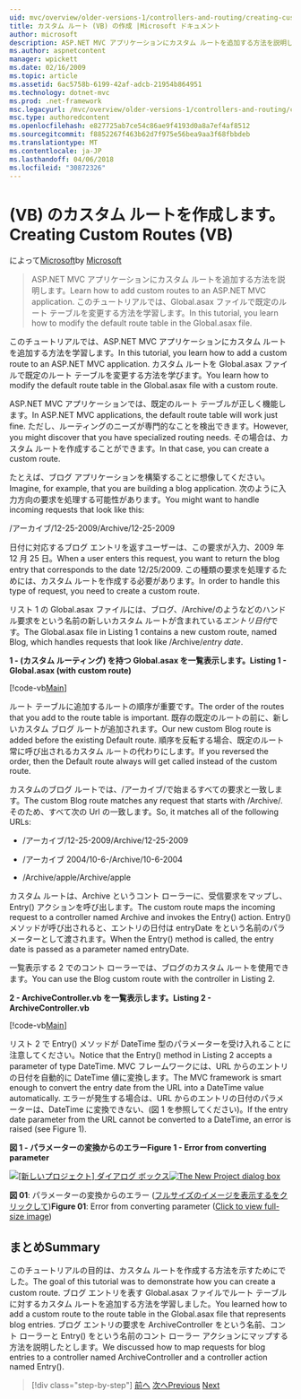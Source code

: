 ```yaml
---
uid: mvc/overview/older-versions-1/controllers-and-routing/creating-custom-routes-vb
title: カスタム ルート (VB) の作成 |Microsoft ドキュメント
author: microsoft
description: ASP.NET MVC アプリケーションにカスタム ルートを追加する方法を説明します。 このチュートリアルでは、Global.asax ファイルで既定のルート テーブルを変更する方法を学習します。
ms.author: aspnetcontent
manager: wpickett
ms.date: 02/16/2009
ms.topic: article
ms.assetid: 6ac5758b-6199-42af-adcb-21954b864951
ms.technology: dotnet-mvc
ms.prod: .net-framework
msc.legacyurl: /mvc/overview/older-versions-1/controllers-and-routing/creating-custom-routes-vb
msc.type: authoredcontent
ms.openlocfilehash: e827725ab7ce54c86ae9f4193d0a8a7ef4af8512
ms.sourcegitcommit: f8852267f463b62d7f975e56bea9aa3f68fbbdeb
ms.translationtype: MT
ms.contentlocale: ja-JP
ms.lasthandoff: 04/06/2018
ms.locfileid: "30872326"
---
```

<a name="creating-custom-routes-vb"></a><span data-ttu-id="be89d-104">(VB) のカスタム ルートを作成します。</span><span class="sxs-lookup"><span data-stu-id="be89d-104">Creating Custom Routes (VB)</span></span>
====================
<span data-ttu-id="be89d-105">によって[Microsoft](https://github.com/microsoft)</span><span class="sxs-lookup"><span data-stu-id="be89d-105">by [Microsoft](https://github.com/microsoft)</span></span>

> <span data-ttu-id="be89d-106">ASP.NET MVC アプリケーションにカスタム ルートを追加する方法を説明します。</span><span class="sxs-lookup"><span data-stu-id="be89d-106">Learn how to add custom routes to an ASP.NET MVC application.</span></span> <span data-ttu-id="be89d-107">このチュートリアルでは、Global.asax ファイルで既定のルート テーブルを変更する方法を学習します。</span><span class="sxs-lookup"><span data-stu-id="be89d-107">In this tutorial, you learn how to modify the default route table in the Global.asax file.</span></span>


<span data-ttu-id="be89d-108">このチュートリアルでは、ASP.NET MVC アプリケーションにカスタム ルートを追加する方法を学習します。</span><span class="sxs-lookup"><span data-stu-id="be89d-108">In this tutorial, you learn how to add a custom route to an ASP.NET MVC application.</span></span> <span data-ttu-id="be89d-109">カスタム ルートを Global.asax ファイルで既定のルート テーブルを変更する方法を学びます。</span><span class="sxs-lookup"><span data-stu-id="be89d-109">You learn how to modify the default route table in the Global.asax file with a custom route.</span></span>

<span data-ttu-id="be89d-110">ASP.NET MVC アプリケーションでは、既定のルート テーブルが正しく機能します。</span><span class="sxs-lookup"><span data-stu-id="be89d-110">In ASP.NET MVC applications, the default route table will work just fine.</span></span> <span data-ttu-id="be89d-111">ただし、ルーティングのニーズが専門的なことを検出できます。</span><span class="sxs-lookup"><span data-stu-id="be89d-111">However, you might discover that you have specialized routing needs.</span></span> <span data-ttu-id="be89d-112">その場合は、カスタム ルートを作成することができます。</span><span class="sxs-lookup"><span data-stu-id="be89d-112">In that case, you can create a custom route.</span></span>

<span data-ttu-id="be89d-113">たとえば、ブログ アプリケーションを構築することに想像してください。</span><span class="sxs-lookup"><span data-stu-id="be89d-113">Imagine, for example, that you are building a blog application.</span></span> <span data-ttu-id="be89d-114">次のように入力方向の要求を処理する可能性があります。</span><span class="sxs-lookup"><span data-stu-id="be89d-114">You might want to handle incoming requests that look like this:</span></span>

<span data-ttu-id="be89d-115">/アーカイブ/12-25-2009</span><span class="sxs-lookup"><span data-stu-id="be89d-115">/Archive/12-25-2009</span></span>

<span data-ttu-id="be89d-116">日付に対応するブログ エントリを返すユーザーは、この要求が入力、2009 年 12 月 25 日。</span><span class="sxs-lookup"><span data-stu-id="be89d-116">When a user enters this request, you want to return the blog entry that corresponds to the date 12/25/2009.</span></span> <span data-ttu-id="be89d-117">この種類の要求を処理するためには、カスタム ルートを作成する必要があります。</span><span class="sxs-lookup"><span data-stu-id="be89d-117">In order to handle this type of request, you need to create a custom route.</span></span>

<span data-ttu-id="be89d-118">リスト 1 の Global.asax ファイルには、ブログ、/Archive/のようなどのハンドル要求をという名前の新しいカスタム ルートが含まれている*エントリ日付*です。</span><span class="sxs-lookup"><span data-stu-id="be89d-118">The Global.asax file in Listing 1 contains a new custom route, named Blog, which handles requests that look like /Archive/*entry date*.</span></span>

<span data-ttu-id="be89d-119">**1 - (カスタム ルーティング) を持つ Global.asax を一覧表示します。**</span><span class="sxs-lookup"><span data-stu-id="be89d-119">**Listing 1 - Global.asax (with custom route)**</span></span>

[!code-vb[Main](creating-custom-routes-vb/samples/sample1.vb)]

<span data-ttu-id="be89d-120">ルート テーブルに追加するルートの順序が重要です。</span><span class="sxs-lookup"><span data-stu-id="be89d-120">The order of the routes that you add to the route table is important.</span></span> <span data-ttu-id="be89d-121">既存の既定のルートの前に、新しいカスタム ブログ ルートが追加されます。</span><span class="sxs-lookup"><span data-stu-id="be89d-121">Our new custom Blog route is added before the existing Default route.</span></span> <span data-ttu-id="be89d-122">順序を反転する場合、既定のルート常に呼び出されるカスタム ルートの代わりにします。</span><span class="sxs-lookup"><span data-stu-id="be89d-122">If you reversed the order, then the Default route always will get called instead of the custom route.</span></span>

<span data-ttu-id="be89d-123">カスタムのブログ ルートでは、/アーカイブ/で始まるすべての要求と一致します。</span><span class="sxs-lookup"><span data-stu-id="be89d-123">The custom Blog route matches any request that starts with /Archive/.</span></span> <span data-ttu-id="be89d-124">そのため、すべて次の Url の一致します。</span><span class="sxs-lookup"><span data-stu-id="be89d-124">So, it matches all of the following URLs:</span></span>

- <span data-ttu-id="be89d-125">/アーカイブ/12-25-2009</span><span class="sxs-lookup"><span data-stu-id="be89d-125">/Archive/12-25-2009</span></span>

- <span data-ttu-id="be89d-126">/アーカイブ 2004/10-6-</span><span class="sxs-lookup"><span data-stu-id="be89d-126">/Archive/10-6-2004</span></span>

- <span data-ttu-id="be89d-127">/Archive/apple</span><span class="sxs-lookup"><span data-stu-id="be89d-127">/Archive/apple</span></span>

<span data-ttu-id="be89d-128">カスタム ルートは、Archive というコント ローラーに、受信要求をマップし、Entry() アクションを呼び出します。</span><span class="sxs-lookup"><span data-stu-id="be89d-128">The custom route maps the incoming request to a controller named Archive and invokes the Entry() action.</span></span> <span data-ttu-id="be89d-129">Entry() メソッドが呼び出されると、エントリの日付は entryDate をという名前のパラメーターとして渡されます。</span><span class="sxs-lookup"><span data-stu-id="be89d-129">When the Entry() method is called, the entry date is passed as a parameter named entryDate.</span></span>

<span data-ttu-id="be89d-130">一覧表示する 2 でのコント ローラーでは、ブログのカスタム ルートを使用できます。</span><span class="sxs-lookup"><span data-stu-id="be89d-130">You can use the Blog custom route with the controller in Listing 2.</span></span>

<span data-ttu-id="be89d-131">**2 - ArchiveController.vb を一覧表示します。**</span><span class="sxs-lookup"><span data-stu-id="be89d-131">**Listing 2 - ArchiveController.vb**</span></span>

[!code-vb[Main](creating-custom-routes-vb/samples/sample2.vb)]

<span data-ttu-id="be89d-132">リスト 2 で Entry() メソッドが DateTime 型のパラメーターを受け入れることに注意してください。</span><span class="sxs-lookup"><span data-stu-id="be89d-132">Notice that the Entry() method in Listing 2 accepts a parameter of type DateTime.</span></span> <span data-ttu-id="be89d-133">MVC フレームワークには、URL からのエントリの日付を自動的に DateTime 値に変換します。</span><span class="sxs-lookup"><span data-stu-id="be89d-133">The MVC framework is smart enough to convert the entry date from the URL into a DateTime value automatically.</span></span> <span data-ttu-id="be89d-134">エラーが発生する場合は、URL からのエントリの日付のパラメーターは、DateTime に変換できない、(図 1 を参照してください)。</span><span class="sxs-lookup"><span data-stu-id="be89d-134">If the entry date parameter from the URL cannot be converted to a DateTime, an error is raised (see Figure 1).</span></span>

<span data-ttu-id="be89d-135">**図 1 - パラメーターの変換からのエラー**</span><span class="sxs-lookup"><span data-stu-id="be89d-135">**Figure 1 - Error from converting parameter**</span></span>


<span data-ttu-id="be89d-136">[![[新しいプロジェクト] ダイアログ ボックス](creating-custom-routes-vb/_static/image1.jpg)](creating-custom-routes-vb/_static/image1.png)</span><span class="sxs-lookup"><span data-stu-id="be89d-136">[![The New Project dialog box](creating-custom-routes-vb/_static/image1.jpg)](creating-custom-routes-vb/_static/image1.png)</span></span>

<span data-ttu-id="be89d-137">**図 01**: パラメーターの変換からのエラー ([フルサイズのイメージを表示するをクリックして](creating-custom-routes-vb/_static/image2.png))</span><span class="sxs-lookup"><span data-stu-id="be89d-137">**Figure 01**: Error from converting parameter ([Click to view full-size image](creating-custom-routes-vb/_static/image2.png))</span></span>


## <a name="summary"></a><span data-ttu-id="be89d-138">まとめ</span><span class="sxs-lookup"><span data-stu-id="be89d-138">Summary</span></span>

<span data-ttu-id="be89d-139">このチュートリアルの目的は、カスタム ルートを作成する方法を示すためにでした。</span><span class="sxs-lookup"><span data-stu-id="be89d-139">The goal of this tutorial was to demonstrate how you can create a custom route.</span></span> <span data-ttu-id="be89d-140">ブログ エントリを表す Global.asax ファイルでルート テーブルに対するカスタム ルートを追加する方法を学習しました。</span><span class="sxs-lookup"><span data-stu-id="be89d-140">You learned how to add a custom route to the route table in the Global.asax file that represents blog entries.</span></span> <span data-ttu-id="be89d-141">ブログ エントリの要求を ArchiveController をという名前、コント ローラーと Entry() をという名前のコント ローラー アクションにマップする方法を説明したとします。</span><span class="sxs-lookup"><span data-stu-id="be89d-141">We discussed how to map requests for blog entries to a controller named ArchiveController and a controller action named Entry().</span></span>

> [!div class="step-by-step"]
> <span data-ttu-id="be89d-142">[前へ](asp-net-mvc-controller-overview-vb.md)
> [次へ](creating-a-route-constraint-vb.md)</span><span class="sxs-lookup"><span data-stu-id="be89d-142">[Previous](asp-net-mvc-controller-overview-vb.md)
[Next](creating-a-route-constraint-vb.md)</span></span>
